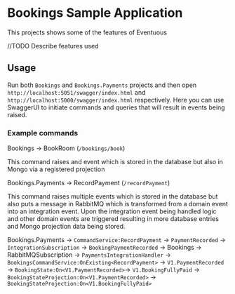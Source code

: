 # Bookings Sample Application

This projects shows some of the features of Eventuous

//TODO
Describe features used

## Usage

Run both `Bookings` and `Bookings.Payments` projects and then open `http://localhost:5051/swagger/index.html` and `http://localhost:5000/swagger/index.html` respectively. 
Here you can use SwaggerUI to initiate commands and queries that will result in events being raised.

### Example commands

Bookings -> BookRoom (`/bookings/book`)

This command raises and event which is stored in the database but also in Mongo via a registered projection

Bookings.Payments -> RecordPayment (`/recordPayment`)

This command raises multiple events which is stored in the database but also puts a message in RabbitMQ which is transformed from a domain event into an integration event. Upon the integration event being handled logic and other domain events are triggered resulting
in more database entries and Mongo projection data being stored.

Bookings.Payments -> `CommandService:RecordPayment` -> `PaymentRecorded` -> `IntegrationSubscription` -> `BookingPaymentRecorded` -> Bookings -> RabbitMQSubscription -> `PaymentsIntegrationHandler` -> `BookingsCommandService:OnExisting<RecordPayment>` -> `V1.PaymentRecorded` -> `BookingState:On<V1.PaymentRecorded>`-> `V1.BookingFullyPaid` -> `BookingStateProjection:On<V1.PaymentRecorded>` -> `BookingStateProjection:On<V1.BookingFullyPaid>`
